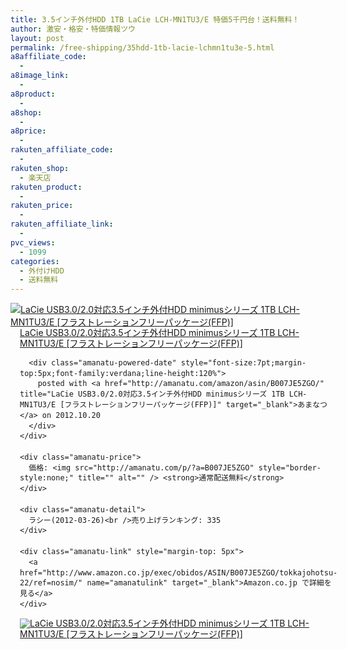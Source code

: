 ```yaml
---
title: 3.5インチ外付HDD 1TB LaCie LCH-MN1TU3/E 特価5千円台！送料無料！
author: 激安・格安・特価情報ツウ
layout: post
permalink: /free-shipping/35hdd-1tb-lacie-lchmn1tu3e-5.html
a8affiliate_code:
  - 
a8image_link:
  - 
a8product:
  - 
a8shop:
  - 
a8price:
  - 
rakuten_affiliate_code:
  - 
rakuten_shop:
  - 楽天店
rakuten_product:
  - 
rakuten_price:
  - 
rakuten_affiliate_link:
  - 
pvc_views:
  - 1099
categories:
  - 外付けHDD
  - 送料無料
---
```

<div class="amanatu-box" style="margin-bottom:0px;">
  <div class="amanatu-image" style="float:left;">
    <a href="http://www.amazon.co.jp/exec/obidos/ASIN/B007JE5ZGO/tokkajohotsu-22/ref=nosim/" name="amanatulink" target="_blank"><img src="http://i2.wp.com/ecx.images-amazon.com/images/I/41xX9PQGLTL._SL160_.jpg?w=546" alt="LaCie USB3.0/2.0対応3.5インチ外付HDD minimusシリーズ 1TB LCH-MN1TU3/E [フラストレーションフリーパッケージ(FFP)]" style="border: none;" data-recalc-dims="1" /></a>
  </div>
  
  <div class="amanatu-info" style="float:left;margin-left:15px;line-height:120%">
    <div class="amanatu-name" style="margin-bottom:10px;line-height:120%">
      <a href="http://www.amazon.co.jp/exec/obidos/ASIN/B007JE5ZGO/tokkajohotsu-22/ref=nosim/" name="amanatulink" target="_blank">LaCie USB3.0/2.0対応3.5インチ外付HDD minimusシリーズ 1TB LCH-MN1TU3/E [フラストレーションフリーパッケージ(FFP)]</a> 
      
      <div class="amanatu-powered-date" style="font-size:7pt;margin-top:5px;font-family:verdana;line-height:120%">
        posted with <a href="http://amanatu.com/amazon/asin/B007JE5ZGO/" title="LaCie USB3.0/2.0対応3.5インチ外付HDD minimusシリーズ 1TB LCH-MN1TU3/E [フラストレーションフリーパッケージ(FFP)]" target="_blank">あまなつ</a> on 2012.10.20
      </div>
    </div>
    
    <div class="amanatu-price">
      価格: <img src="http://amanatu.com/p/?a=B007JE5ZGO" style="border-style:none;" title="" alt="" /> <strong>通常配送無料</strong>
    </div>
    
    <div class="amanatu-detail">
      ラシー(2012-03-26)<br />売り上げランキング: 335
    </div>
    
    <div class="amanatu-link" style="margin-top: 5px">
      <a href="http://www.amazon.co.jp/exec/obidos/ASIN/B007JE5ZGO/tokkajohotsu-22/ref=nosim/" name="amanatulink" target="_blank">Amazon.co.jp で詳細を見る</a>
    </div>
  </div>
  
  <div class="amanatu-footer" style="clear: left">
  </div>
  
  <div class="amanatu-imageset">
    <div class="amanatu-image" style="float:left;">
      <a href="http://www.amazon.co.jp/exec/obidos/ASIN/B007JE5ZGO/tokkajohotsu-22/ref=nosim/" name="amanatulink" target="_blank"><img src="http://i2.wp.com/ecx.images-amazon.com/images/I/41DsJoAikCL._AA160_.jpg?w=546" alt="LaCie USB3.0/2.0対応3.5インチ外付HDD minimusシリーズ 1TB LCH-MN1TU3/E [フラストレーションフリーパッケージ(FFP)]" style="border: none;" data-recalc-dims="1" /></a>
    </div>
    
    <div class="amanatu-image" style="float:left;">
      <a href="http://www.amazon.co.jp/exec/obidos/ASIN/B007JE5ZGO/tokkajohotsu-22/ref=nosim/" name="amanatulink" target="_blank"><img src="http://i2.wp.com/ecx.images-amazon.com/images/I/31E4ONxUHNL._AA160_.jpg?w=546" alt="LaCie USB3.0/2.0対応3.5インチ外付HDD minimusシリーズ 1TB LCH-MN1TU3/E [フラストレーションフリーパッケージ(FFP)]" style="border: none;" data-recalc-dims="1" /></a>
    </div>
    
    <div class="amanatu-image" style="float:left;">
      <a href="http://www.amazon.co.jp/exec/obidos/ASIN/B007JE5ZGO/tokkajohotsu-22/ref=nosim/" name="amanatulink" target="_blank"><img src="http://i1.wp.com/ecx.images-amazon.com/images/I/41cngR6by4L._AA160_.jpg?w=546" alt="LaCie USB3.0/2.0対応3.5インチ外付HDD minimusシリーズ 1TB LCH-MN1TU3/E [フラストレーションフリーパッケージ(FFP)]" style="border: none;" data-recalc-dims="1" /></a>
    </div>
    
    <div class="amanatu-image" style="float:left;">
      <a href="http://www.amazon.co.jp/exec/obidos/ASIN/B007JE5ZGO/tokkajohotsu-22/ref=nosim/" name="amanatulink" target="_blank"><img src="http://i0.wp.com/ecx.images-amazon.com/images/I/31MrIltPxxL._AA160_.jpg?w=546" alt="LaCie USB3.0/2.0対応3.5インチ外付HDD minimusシリーズ 1TB LCH-MN1TU3/E [フラストレーションフリーパッケージ(FFP)]" style="border: none;" data-recalc-dims="1" /></a>
    </div>
    
    <div class="amanatu-image" style="float:left;">
      <a href="http://www.amazon.co.jp/exec/obidos/ASIN/B007JE5ZGO/tokkajohotsu-22/ref=nosim/" name="amanatulink" target="_blank"><img src="http://i2.wp.com/ecx.images-amazon.com/images/I/41mH%2BqP8l6L._AA160_.jpg?w=546" alt="LaCie USB3.0/2.0対応3.5インチ外付HDD minimusシリーズ 1TB LCH-MN1TU3/E [フラストレーションフリーパッケージ(FFP)]" style="border: none;" data-recalc-dims="1" /></a>
    </div>
    
    <div class="amanatu-image" style="float:left;">
      <a href="http://www.amazon.co.jp/exec/obidos/ASIN/B007JE5ZGO/tokkajohotsu-22/ref=nosim/" name="amanatulink" target="_blank"><img src="http://i0.wp.com/ecx.images-amazon.com/images/I/41xP2mWRm8L._AA160_.jpg?w=546" alt="LaCie USB3.0/2.0対応3.5インチ外付HDD minimusシリーズ 1TB LCH-MN1TU3/E [フラストレーションフリーパッケージ(FFP)]" style="border: none;" data-recalc-dims="1" /></a>
    </div>
    
    <div class="amanatu-image" style="float:left;">
      <a href="http://www.amazon.co.jp/exec/obidos/ASIN/B007JE5ZGO/tokkajohotsu-22/ref=nosim/" name="amanatulink" target="_blank"><img src="http://i2.wp.com/ecx.images-amazon.com/images/I/41dIQPYgkjL._AA160_.jpg?w=546" alt="LaCie USB3.0/2.0対応3.5インチ外付HDD minimusシリーズ 1TB LCH-MN1TU3/E [フラストレーションフリーパッケージ(FFP)]" style="border: none;" data-recalc-dims="1" /></a>
    </div>
    
    <div class="amanatu-footer" style="clear: left">
    </div>
  </div>
</div>